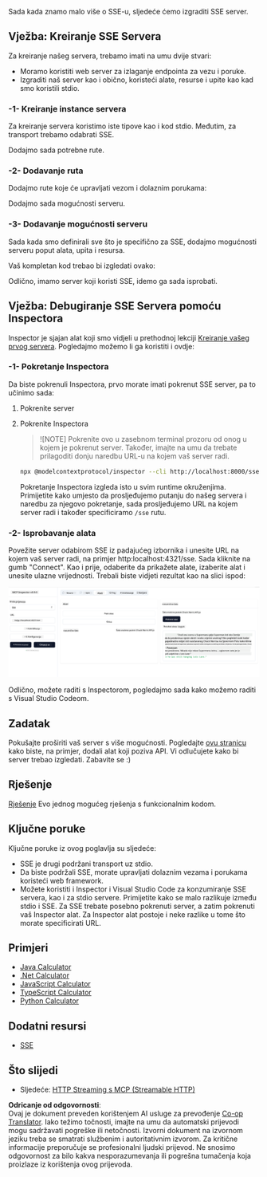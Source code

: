 <!--
CO_OP_TRANSLATOR_METADATA:
{
  "original_hash": "1681ca3633aeb49ee03766abdbb94a93",
  "translation_date": "2025-06-17T22:31:51+00:00",
  "source_file": "03-GettingStarted/05-sse-server/README.md",
  "language_code": "hr"
}
-->
Sada kada znamo malo više o SSE-u, sljedeće ćemo izgraditi SSE server.

## Vježba: Kreiranje SSE Servera

Za kreiranje našeg servera, trebamo imati na umu dvije stvari:

- Moramo koristiti web server za izlaganje endpointa za vezu i poruke.
- Izgraditi naš server kao i obično, koristeći alate, resurse i upite kao kad smo koristili stdio.

### -1- Kreiranje instance servera

Za kreiranje servera koristimo iste tipove kao i kod stdio. Međutim, za transport trebamo odabrati SSE.

Dodajmo sada potrebne rute.

### -2- Dodavanje ruta

Dodajmo rute koje će upravljati vezom i dolaznim porukama:

Dodajmo sada mogućnosti serveru.

### -3- Dodavanje mogućnosti serveru

Sada kada smo definirali sve što je specifično za SSE, dodajmo mogućnosti serveru poput alata, upita i resursa.

Vaš kompletan kod trebao bi izgledati ovako:

Odlično, imamo server koji koristi SSE, idemo ga sada isprobati.

## Vježba: Debugiranje SSE Servera pomoću Inspectora

Inspector je sjajan alat koji smo vidjeli u prethodnoj lekciji [Kreiranje vašeg prvog servera](/03-GettingStarted/01-first-server/README.md). Pogledajmo možemo li ga koristiti i ovdje:

### -1- Pokretanje Inspectora

Da biste pokrenuli Inspectora, prvo morate imati pokrenut SSE server, pa to učinimo sada:

1. Pokrenite server

1. Pokrenite Inspectora

    > ![NOTE]
    > Pokrenite ovo u zasebnom terminal prozoru od onog u kojem je pokrenut server. Također, imajte na umu da trebate prilagoditi donju naredbu URL-u na kojem vaš server radi.

    ```sh
    npx @modelcontextprotocol/inspector --cli http://localhost:8000/sse --method tools/list
    ```

    Pokretanje Inspectora izgleda isto u svim runtime okruženjima. Primijetite kako umjesto da prosljeđujemo putanju do našeg servera i naredbu za njegovo pokretanje, sada prosljeđujemo URL na kojem server radi i također specificiramo `/sse` rutu.

### -2- Isprobavanje alata

Povežite server odabirom SSE iz padajućeg izbornika i unesite URL na kojem vaš server radi, na primjer http:localhost:4321/sse. Sada kliknite na gumb "Connect". Kao i prije, odaberite da prikažete alate, izaberite alat i unesite ulazne vrijednosti. Trebali biste vidjeti rezultat kao na slici ispod:

![SSE Server running in inspector](../../../../translated_images/sse-inspector.d86628cc597b8fae807a31d3d6837842f5f9ee1bcc6101013fa0c709c96029ad.hr.png)

Odlično, možete raditi s Inspectorom, pogledajmo sada kako možemo raditi s Visual Studio Codeom.

## Zadatak

Pokušajte proširiti vaš server s više mogućnosti. Pogledajte [ovu stranicu](https://api.chucknorris.io/) kako biste, na primjer, dodali alat koji poziva API. Vi odlučujete kako bi server trebao izgledati. Zabavite se :)

## Rješenje

[Rješenje](./solution/README.md) Evo jednog mogućeg rješenja s funkcionalnim kodom.

## Ključne poruke

Ključne poruke iz ovog poglavlja su sljedeće:

- SSE je drugi podržani transport uz stdio.
- Da biste podržali SSE, morate upravljati dolaznim vezama i porukama koristeći web framework.
- Možete koristiti i Inspector i Visual Studio Code za konzumiranje SSE servera, kao i za stdio servere. Primijetite kako se malo razlikuje između stdio i SSE. Za SSE trebate posebno pokrenuti server, a zatim pokrenuti vaš Inspector alat. Za Inspector alat postoje i neke razlike u tome što morate specificirati URL.

## Primjeri

- [Java Calculator](../samples/java/calculator/README.md)
- [.Net Calculator](../../../../03-GettingStarted/samples/csharp)
- [JavaScript Calculator](../samples/javascript/README.md)
- [TypeScript Calculator](../samples/typescript/README.md)
- [Python Calculator](../../../../03-GettingStarted/samples/python)

## Dodatni resursi

- [SSE](https://developer.mozilla.org/en-US/docs/Web/API/Server-sent_events)

## Što slijedi

- Sljedeće: [HTTP Streaming s MCP (Streamable HTTP)](/03-GettingStarted/06-http-streaming/README.md)

**Odricanje od odgovornosti**:  
Ovaj je dokument preveden korištenjem AI usluge za prevođenje [Co-op Translator](https://github.com/Azure/co-op-translator). Iako težimo točnosti, imajte na umu da automatski prijevodi mogu sadržavati pogreške ili netočnosti. Izvorni dokument na izvornom jeziku treba se smatrati službenim i autoritativnim izvorom. Za kritične informacije preporučuje se profesionalni ljudski prijevod. Ne snosimo odgovornost za bilo kakva nesporazumevanja ili pogrešna tumačenja koja proizlaze iz korištenja ovog prijevoda.